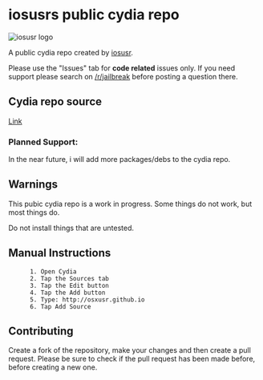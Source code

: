 # iosusrs public cydia repo

![iosusr logo](https://github.com/osxusr/osxusr.github.io/blob/master/CydiaIcon.png)

A public cydia repo created by [iosusr](https://twitter.com/iosusr).

Please use the "Issues" tab for **code related** issues only. If you need support please search on [/r/jailbreak](https://reddit.com/r/jailbreak) before posting a question there.

## Cydia repo source
[Link](https://osxusr.github.io)

### Planned Support:

In the near future, i will add more packages/debs to the cydia repo.

## Warnings

This pubic cydia repo is a work in progress. Some things do not work, but most things do.

Do not install things that are untested.

## Manual Instructions

          1. Open Cydia
          2. Tap the Sources tab
          3. Tap the Edit button
          4. Tap the Add button
          5. Type: http://osxusr.github.io
          6. Tap Add Source

## Contributing

Create a fork of the repository, make your changes and then create a pull request.
Please be sure to check if the pull request has been made before, before creating a new one.
